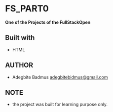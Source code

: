 # FS_PART0
**One of the Projects of the FullStackOpen**
## Built with 
- HTML
## AUTHOR
- Adegbite Badmus adegbitebidmus@gmail.com
## NOTE
- the project was built for learning purpose only.

